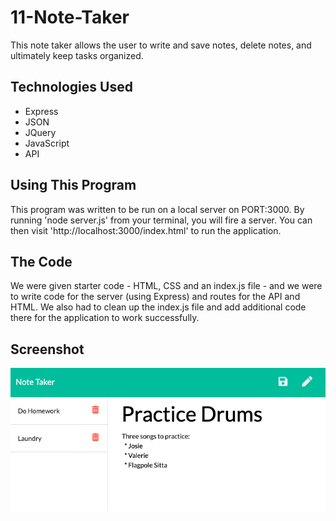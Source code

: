 # 11-Note-Taker

This note taker allows the user to write and save notes, delete notes, and ultimately keep tasks organized.

## Technologies Used

-  Express
-  JSON
-  JQuery
-  JavaScript
-  API

## Using This Program

This program was written to be run on a local server on PORT:3000. By running 'node server.js' from your terminal, you will fire a server. You can then visit 'http://localhost:3000/index.html' to run the application.

## The Code

We were given starter code - HTML, CSS and an index.js file - and we were to write code for the server (using Express) and routes for the API and HTML. We also had to clean up the index.js file and add additional code there for the application to work successfully.

## Screenshot

![screenshot of the application](note-taker-screenshot.png)
